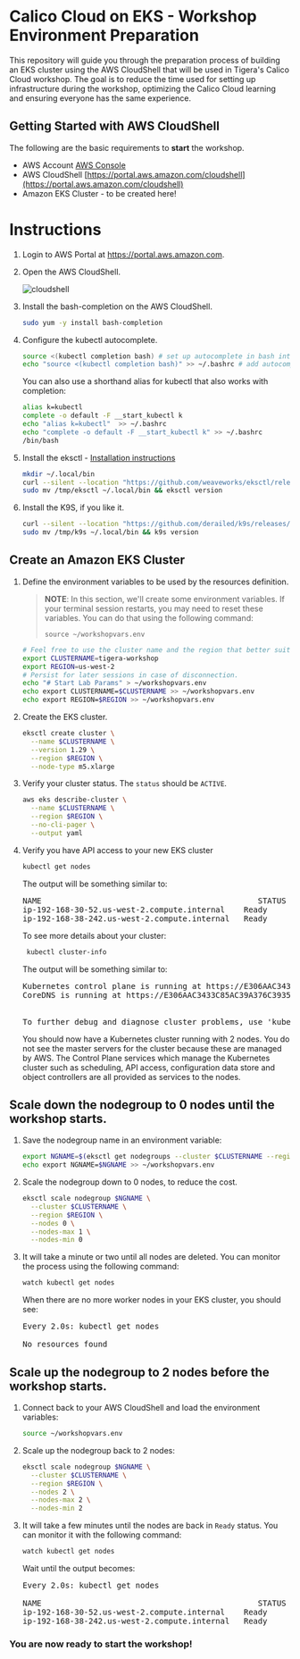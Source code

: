 # Calico Cloud on EKS - Workshop Environment Preparation

This repository will guide you through the preparation process of building an EKS cluster using the AWS CloudShell that will be used in Tigera's Calico Cloud workshop. The goal is to reduce the time used for setting up infrastructure during the workshop, optimizing the Calico Cloud learning and ensuring everyone has the same experience.

## Getting Started with AWS CloudShell

The following are the basic requirements to **start** the workshop.

* AWS Account [AWS Console](https://portal.aws.amazon.com)
* AWS CloudShell [https://portal.aws.amazon.com/cloudshell](https://portal.aws.amazon.com/cloudshell)
* Amazon EKS Cluster - to be created here!

# Instructions

1. Login to AWS Portal at https://portal.aws.amazon.com.
2. Open the AWS CloudShell.

   ![cloudshell](https://github.com/tigera-solutions/eks-workshop-prep/assets/104035488/a1f0b555-018d-488f-8d8c-975b5c391ede)

3. Install the bash-completion on the AWS CloudShell.

   ```bash
   sudo yum -y install bash-completion
   ```

4. Configure the kubectl autocomplete.

   ```bash
   source <(kubectl completion bash) # set up autocomplete in bash into the current shell, bash-completion package should be installed first.
   echo "source <(kubectl completion bash)" >> ~/.bashrc # add autocomplete permanently to your bash shell.
   ```

   You can also use a shorthand alias for kubectl that also works with completion:

   ```bash
   alias k=kubectl
   complete -o default -F __start_kubectl k
   echo "alias k=kubectl"  >> ~/.bashrc
   echo "complete -o default -F __start_kubectl k" >> ~/.bashrc
   /bin/bash
   ```

5. Install the eksctl - [Installation instructions](https://docs.aws.amazon.com/eks/latest/userguide/eksctl.html)

   ```bash
   mkdir ~/.local/bin
   curl --silent --location "https://github.com/weaveworks/eksctl/releases/latest/download/eksctl_$(uname -s)_amd64.tar.gz" | tar xz -C /tmp
   sudo mv /tmp/eksctl ~/.local/bin && eksctl version 
   ```

6. Install the K9S, if you like it.

   ```bash
   curl --silent --location "https://github.com/derailed/k9s/releases/download/v0.32.5/k9s_Linux_amd64.tar.gz" | tar xz -C /tmp
   sudo mv /tmp/k9s ~/.local/bin && k9s version
   ```

## Create an Amazon EKS Cluster

1. Define the environment variables to be used by the resources definition.

   > **NOTE**: In this section, we'll create some environment variables. If your terminal session restarts, you may need to reset these variables. You can do that using the following command:
   >
   > ```console
   > source ~/workshopvars.env
   > ```

   ```bash
   # Feel free to use the cluster name and the region that better suits you.
   export CLUSTERNAME=tigera-workshop
   export REGION=us-west-2
   # Persist for later sessions in case of disconnection.
   echo "# Start Lab Params" > ~/workshopvars.env
   echo export CLUSTERNAME=$CLUSTERNAME >> ~/workshopvars.env
   echo export REGION=$REGION >> ~/workshopvars.env
   ```
 
2. Create the EKS cluster.
   
   ```bash
   eksctl create cluster \
     --name $CLUSTERNAME \
     --version 1.29 \
     --region $REGION \
     --node-type m5.xlarge
   ```

3. Verify your cluster status. The `status` should be `ACTIVE`.

   ```bash
   aws eks describe-cluster \
     --name $CLUSTERNAME \
     --region $REGION \
     --no-cli-pager \
     --output yaml
   ```

4. Verify you have API access to your new EKS cluster

   ```bash
   kubectl get nodes
   ```

   The output will be something similar to:

   <pre>
   NAME                                              STATUS   ROLES    AGE   VERSION
   ip-192-168-30-52.us-west-2.compute.internal    Ready    <none>   7m6s   v1.29.6-eks-1552ad0
   ip-192-168-38-242.us-west-2.compute.internal   Ready    <none>   7m7s   v1.29.6-eks-1552ad0
   </pre>

   To see more details about your cluster:

   ```bash
    kubectl cluster-info
   ```

   The output will be something similar to:
   <pre>
   Kubernetes control plane is running at https://E306AAC3433C85AC39A376C39354E640.gr7.us-west-2.eks.amazonaws.com
   CoreDNS is running at https://E306AAC3433C85AC39A376C39354E640.gr7.us-west-2.eks.amazonaws.com/api/v1/namespaces/kube-system/services/kube-dns:dns/proxy </br>

   To further debug and diagnose cluster problems, use 'kubectl cluster-info dump'.
   </pre>

   You should now have a Kubernetes cluster running with 2 nodes. You do not see the master servers for the cluster because these are managed by AWS. The Control Plane services which manage the Kubernetes cluster such as scheduling, API access, configuration data store and object controllers are all provided as services to the nodes.


## Scale down the nodegroup to 0 nodes until the workshop starts.

1. Save the nodegroup name in an environment variable:

   ```bash
   export NGNAME=$(eksctl get nodegroups --cluster $CLUSTERNAME --region $REGION | grep $CLUSTERNAME | awk -F ' ' '{print $2}') && \
   echo export NGNAME=$NGNAME >> ~/workshopvars.env
   ```

2. Scale the nodegroup down to 0 nodes, to reduce the cost.

   ```bash
   eksctl scale nodegroup $NGNAME \
     --cluster $CLUSTERNAME \
     --region $REGION \
     --nodes 0 \
     --nodes-max 1 \
     --nodes-min 0
   ```

3. It will take a minute or two until all nodes are deleted. You can monitor the process using the following command: 

   ```bash
   watch kubectl get nodes
   ```

   When there are no more worker nodes in your EKS cluster, you should see:
   <pre>
   Every 2.0s: kubectl get nodes
   
   No resources found
   </pre>


 ## Scale up the nodegroup to 2 nodes before the workshop starts.

1. Connect back to your AWS CloudShell and load the environment variables:

   ```bash
   source ~/workshopvars.env
   ```

2. Scale up the nodegroup back to 2 nodes:

   ```bash
   eksctl scale nodegroup $NGNAME \
     --cluster $CLUSTERNAME \
     --region $REGION \
     --nodes 2 \
     --nodes-max 2 \
     --nodes-min 2
   ```

3. It will take a few minutes until the nodes are back in `Ready` status. You can monitor it with the following command:

   ```bash
   watch kubectl get nodes
   ```

   Wait until the output becomes:
   <pre>
   Every 2.0s: kubectl get nodes  

   NAME                                              STATUS   ROLES    AGE    VERSION
   ip-192-168-30-52.us-west-2.compute.internal    Ready    <none>   8m59s   v1.29.6-eks-1552ad0
   ip-192-168-38-242.us-west-2.compute.internal   Ready    <none>   9m      v1.29.6-eks-1552ad0
   </pre>

### You are now ready to start the workshop!